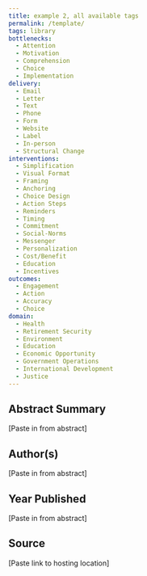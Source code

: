 ```yaml
---
title: example 2, all available tags
permalink: /template/
tags: library 
bottlenecks: 
  - Attention 
  - Motivation
  - Comprehension 
  - Choice 
  - Implementation
delivery: 
  - Email 
  - Letter 
  - Text 
  - Phone 
  - Form 
  - Website 
  - Label 
  - In-person 
  - Structural Change
interventions: 
  - Simplification 
  - Visual Format 
  - Framing 
  - Anchoring 
  - Choice Design 
  - Action Steps 
  - Reminders 
  - Timing 
  - Commitment 
  - Social-Norms 
  - Messenger 
  - Personalization 
  - Cost/Benefit 
  - Education 
  - Incentives
outcomes: 
  - Engagement 
  - Action 
  - Accuracy 
  - Choice 
domain: 
  - Health 
  - Retirement Security 
  - Environment 
  - Education 
  - Economic Opportunity
  - Government Operations
  - International Development 
  - Justice
---
```

## Abstract Summary

[Paste in from abstract]

## Author(s)

[Paste in from abstract]

## Year Published

[Paste in from abstract]

## Source

[Paste link to hosting location]
